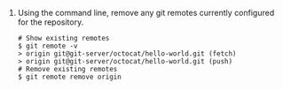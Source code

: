 1. Using the command line, remove any git remotes currently configured for the repository.

   ```shell
   # Show existing remotes
   $ git remote -v
   > origin	git@git-server/octocat/hello-world.git (fetch)
   > origin	git@git-server/octocat/hello-world.git (push)
   # Remove existing remotes
   $ git remote remove origin
   ```
